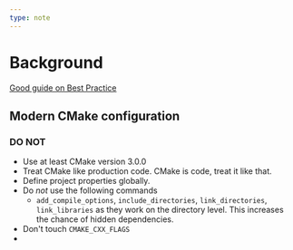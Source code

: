 ```yaml
---
type: note
---
```

# Background
[Good guide on Best Practice](https://gist.github.com/mbinna/c61dbb39bca0e4fb7d1f73b0d66a4fd1)
## Modern CMake configuration
### DO NOT
- Use at least CMake version 3.0.0
- Treat CMake like production code. CMake is code, treat it like that. 
- Define project properties globally. 
- Do *not* use the following commands
	- `add_compile_options`, `include_directories`, `link_directories`, `link_libraries` as they work on the directory level. This increases the chance of hidden dependencies.
- Don't touch `CMAKE_CXX_FLAGS`
- 
